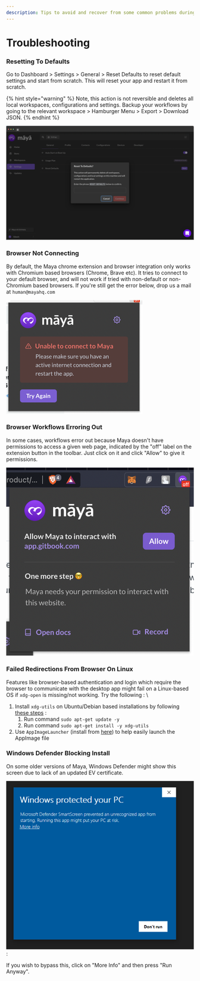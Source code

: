 ```yaml
---
description: Tips to avoid and recover from some common problems during usage.
---
```


# Troubleshooting

### Resetting To Defaults

Go to Dashboard > Settings > General > Reset Defaults to reset default settings and start from scratch. This will reset your app and restart it from scratch.

{% hint style="warning" %}
Note, this action is not reversible and deletes all local workspaces, configurations and settings. Backup your workflows by going to the relevant workspace > Hamburger Menu > Export > Download JSON.&#x20;
{% endhint %}

![](<../.gitbook/assets/image (16).png>)

### Browser Not Connecting

By default, the Maya chrome extension and browser integration only works with Chromium based browsers (Chrome, Brave etc). It tries to connect to your default browser, and will not work if tried with non-default or non-Chromium based browsers. If you're still get the error below, drop us a mail at `human@mayahq.com`

![](<../.gitbook/assets/image (54).png>)

### Browser Workflows Erroring Out

In some cases, workflows error out because Maya doesn't have permissions to access a given web page, indicated by the "off" label on the extension button in the toolbar. Just click on it and click "Allow" to give it permissions.

&#x20;![](<../.gitbook/assets/image (32).png>)



### Failed Redirections From Browser On Linux

Features like browser-based authentication and login which require the browser to communicate with the desktop app might fail on a Linux-based OS if `xdg-open` is missing/not working. Try the following : \


1. Install `xdg-utils` on Ubuntu/Debian based installations by following [these steps](https://zoomadmin.com/HowToInstall/UbuntuPackage/xdg-utils) :
   1. Run command `sudo apt-get update -y`
   2. Run command `sudo apt-get install -y xdg-utils`
2. Use `AppImageLauncher` (install from [here](https://github.com/TheAssassin/AppImageLauncher/releases)) to help easily launch the AppImage file

### Windows Defender Blocking Install

On some older versions of Maya, Windows Defender might show this screen due to lack of an updated EV certificate.

&#x20;![](<../.gitbook/assets/image (19).png>):&#x20;

If you wish to bypass this, click on "More Info" and then press "Run Anyway".

